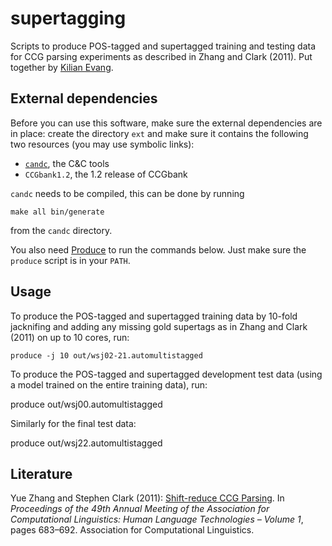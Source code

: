 supertagging
============

Scripts to produce POS-tagged and supertagged training and testing data for CCG
parsing experiments as described in Zhang and Clark (2011). Put together by
[Kilian Evang](http://kilian.evang.name/).

External dependencies
---------------------

Before you can use this software, make sure the external dependencies are in
place: create the directory `ext` and make sure it contains the following two
resources (you may use symbolic links):

* [`candc`](http://svn.ask.it.usyd.edu.au/trac/candc/), the C&C tools
* `CCGbank1.2`, the 1.2 release of CCGbank

`candc` needs to be compiled, this can be done by running

    make all bin/generate

from the `candc` directory.

You also need [Produce](https://github.com/texttheater/produce/) to run the
commands below. Just make sure the `produce` script is in your `PATH`.

Usage
-----

To produce the POS-tagged and supertagged training data by 10-fold jacknifing
and adding any missing gold supertags as in Zhang and Clark (2011) on up to 10
cores, run:

    produce -j 10 out/wsj02-21.automultistagged

To produce the POS-tagged and supertagged development test data (using a model
trained on the entire training data), run:

   produce out/wsj00.automultistagged

Similarly for the final test data:

   produce out/wsj22.automultistagged

Literature
----------

Yue Zhang and Stephen Clark (2011):
[Shift-reduce CCG Parsing](https://dl.acm.org/citation.cfm?id=2002559). In
_Proceedings of the 49th Annual Meeting of the Association for Computational
Linguistics: Human Language Technologies – Volume 1_, pages 683–692.
Association for Computational Linguistics.
